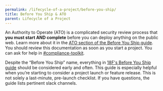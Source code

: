 ```yaml
---
permalink: /lifecycle-of-a-project/before-you-ship/
title: Before You Ship & ATO
parent: Lifecycle of a Project
---
```

An Authority to Operate (ATO) is a complicated security review process that **you must start AND complete** before you can deploy anything on the public web. Learn more about it in the [ATO section of the Before You Ship guide](https://pages.18f.gov/before-you-ship/ato/). You should review this documentation as soon as you start a project. You can ask for help in [#compliance-toolkit](https://18f.slack.com/archives/compliance-toolkit).

Despite the “Before You Ship” name, everything in [18F's Before You Ship guide](https://pages.18f.gov/before-you-ship/) should be considered early and often. This guide is especially helpful when you’re starting to consider a project launch or feature release. This is not solely a last-minute, pre-launch checklist. If you have questions, the guide lists pertinent slack channels.

